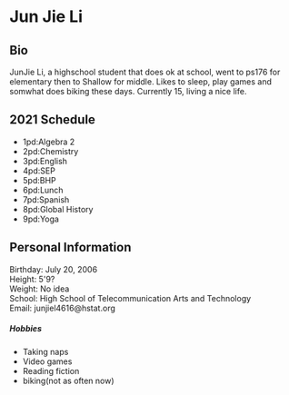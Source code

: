 <h1>Jun Jie Li</h2>

<h2>Bio</h2>
<p>JunJie Li, a highschool student that does ok at school, went to ps176 for elementary then to Shallow for middle. Likes to sleep, play games and somwhat does biking these days. Currently 15, living a nice life.
<h2>2021 Schedule</h2>
<ul>
    <li>1pd:Algebra 2</li>
    <li>2pd:Chemistry</li>
    <li>3pd:English</li>
    <li>4pd:SEP</li>
    <li>5pd:BHP</li>
    <li>6pd:Lunch</li>
    <li>7pd:Spanish</li>
    <li>8pd:Global History</li>
    <li>9pd:Yoga</li>
</ul>

<h2>Personal Information</h2>
Birthday: July 20, 2006 <br>
Height: 5'9? <br>
Weight: No idea <br>
School: High School of Telecommunication Arts and Technology <br>
Email: junjiel4616@hstat.org <br>
<h5>Hobbies</h5>
<ul>
    <li>Taking naps</li>
    <li>Video games</li>
    <li>Reading fiction</li>
    <li>biking(not as often now)</li>
</ul>
    